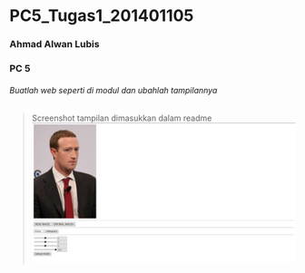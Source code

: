 # PC5_Tugas1_201401105
### Ahmad Alwan Lubis
### PC 5


###### Buatlah web seperti di modul dan ubahlah tampilannya 
> Screenshot tampilan dimasukkan dalam readme
![Screenshot tampilan](https://github.com/AhmadAlwanLubis/PC5_Tugas1/blob/main/Opera%20Snapshot_2022-10-07_233057_localhost%20(Tampilan%20Website).png)
